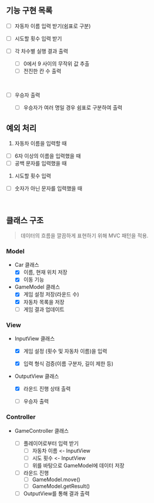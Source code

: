 ## 기능 구현 목록

- [ ] 자동차 이름 입력 받기(쉼표로 구분)

- [ ] 시도할 횟수 입력 받기

- [ ] 각 차수별 실행 결과 출력
  - [ ] 0에서 9 사이의 무작위 값 추출
  - [ ] 전진한 칸 수 출력
  
</br>

- [ ] 우승자 출력
  - [ ] 우승자가 여러 명일 경우 쉼표로 구분하여 출력


## 예외 처리
1. 자동차 이름을 입력할 때
- [ ] 6자 이상의 이름을 입력했을 때
- [ ] 공백 문자를 입력했을 때

1. 시도할 횟수 입력
- [ ] 숫자가 아닌 문자를 입력했을 때

<br/>

## 클래스 구조
> 데이터의 흐름을 깔끔하게 표현하기 위해 MVC 패턴을 적용.

### Model

- Car 클래스
  - [X] 이름, 현재 위치 저장
  - [X] 이동 기능
  
- GameModel 클래스
  - [X] 게임 설정 저장(라운드 수)
  - [X] 자동차 목록을 저장
  - [ ] 게임 결과 업데이트
  
### View

- InputView 클래스
  - [X] 게임 설정 (횟수 및 자동차 이름)을 입력
  - [X] 입력 형식 검증(이름 구분자, 길이 제한 등)


- OutputView 클래스
  - [X] 라운드 진행 상태 출력
  - [ ] 우승자 출력


### Controller

- GameController 클래스
  
  - [ ] 플레이어로부터 입력 받기
    - [ ] 자동차 이름 <- InputView
    - [ ] 시도 횟수 <- InputView
    - [ ] 위를 바탕으로 GameModel에 데이터 저장
  - [ ] 라운드 진행
    - [ ] GameModel.move()
    - [ ] GameModel.getResult()
  - [ ] OutputView를 통해 결과 출력